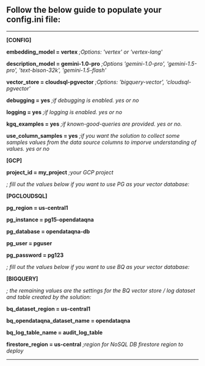## Follow the below guide to populate your config.ini file: 

______________

**[CONFIG]**

**embedding_model = vertex**     *;Options: 'vertex' or 'vertex-lang'*

**description_model = gemini-1.0-pro**   *;Options 'gemini-1.0-pro', 'gemini-1.5-pro', 'text-bison-32k', 'gemini-1.5-flash'*

**vector_store = cloudsql-pgvector**    *;Options: 'bigquery-vector', 'cloudsql-pgvector'*

**debugging = yes**    *;if debugging is enabled. yes or no*

**logging = yes**    *;if logging is enabled. yes or no* 

**kgq_examples = yes**    *;if known-good-queries are provided. yes or no.* 

**use_column_samples = yes** *;if you want the solution to collect some samples values from the data source columns to imporve understanding of values. yes or no*

**[GCP]**

**project_id = my_project**    *;your GCP project* 


*; fill out the values below if you want to use PG as your vector database:*

**[PGCLOUDSQL]**

**pg_region = us-central1**   

**pg_instance = pg15-opendataqna**

**pg_database = opendataqna-db**

**pg_user = pguser**

**pg_password = pg123**


*; fill out the values below if you want to use BQ as your vector database:* 

**[BIGQUERY]**


*; the remaining values are the settings for the BQ vector store / log dataset and table created by the solution:* 

**bq_dataset_region = us-central1**

**bq_opendataqna_dataset_name = opendataqna**

**bq_log_table_name = audit_log_table**

**firestore_region = us-central** *;region for NoSQL DB firestore region to deploy*


________________
